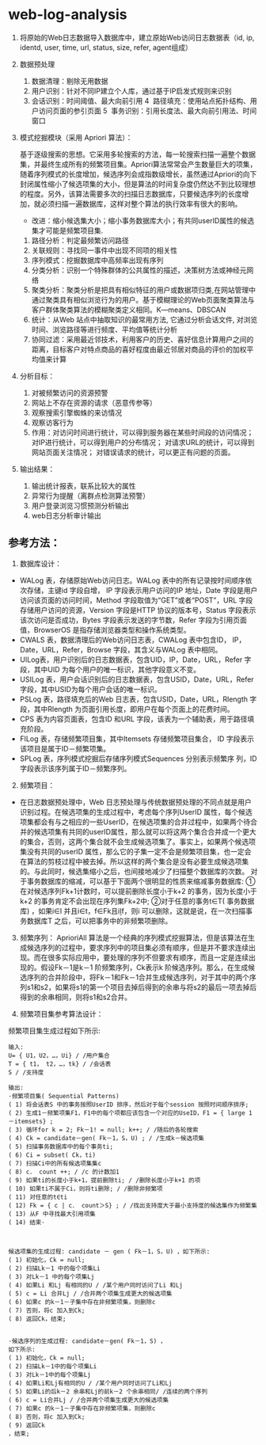 # web-log-analysis

1. 将原始的Web日志数据导入数据库中，建立原始Web访问日志数据表（id, ip, identd, user, time, url, status, size, refer, agent组成）

2. 数据预处理
    1. 数据清理：剔除无用数据
    2. 用户识别：针对不同IP建立个人库，通过基于IP启发式规则来识别
    3. 会话识别：时间阈值、最大向前引用
    4  路径填充：使用站点拓扑结构、用户访问页面的参引页面
    5  事务识别：引用长度法、最大向前引用法、时间窗口

3. 模式挖掘模块（采用 Apriori 算法）：

    基于逐级搜索的思想。它采用多轮搜索的方法，每一轮搜索扫描一遍整个数据集，并最终生成所有的频繁项目集。Apriori算法常常会产生数量巨大的项集，随着序列模式的长度增加，候选序列会成指数级增长，虽然通过Apriori的向下封闭属性缩小了候选项集的大小，但是算法的时间复杂度仍然达不到比较理想的程度。另外，该算法需要多次的扫描日志数据库，只要候选序列的长度增加，就必须扫描一遍数据库，这样对整个算法的执行效率有很大的影响。
    - 改进：缩小候选集大小；缩小事务数据库大小；有共同userID属性的候选集才可能是频繁项目集.
    
    1. 路径分析：判定最频繁访问路径
    2. 关联规则：寻找同一事件中出现不同项的相关性
    3. 序列模式：挖掘数据库中高频率出现有序列
    4. 分类分析：识别一个特殊群体的公共属性的描述，决策树方法或神经元网络
    5. 聚类分析：聚类分析是把具有相似特征的用户或数据项归类,在网站管理中通过聚类具有相似浏览行为的用户。基于模糊理论的Web页面聚类算法与客户群体聚类算法的模糊聚类定义相同。K—means、DBSCAN
    6. 统计：从Web 站点中抽取知识的最常用方法, 它通过分析会话文件, 对浏览时间、浏览路径等进行频度、平均值等统计分析
    7. 协同过滤：采用最近邻技术，利用客户的历史、喜好信息计算用户之间的距离，目标客户对特点商品的喜好程度由最近邻居对商品的评价的加权平均值来计算

4. 分析目标：
    1. 对被频繁访问的资源预警
    2. 网站上不存在资源的请求（恶意传参等）
    3. 观察搜索引擎蜘蛛的来访情况
    4. 观察访客行为
    5. 作用：对访问时间进行统计，可以得到服务器在某些时间段的访问情况； 对IP进行统计，可以得到用户的分布情况； 对请求URL的统计，可以得到网站页面关注情况； 对错误请求的统计，可以更正有问题的页面。

5. 输出结果：
    1. 输出统计报表，联系比较大的属性
    2. 异常行为提醒（离群点检测算法预警）
    3. 用户登录浏览习惯预测分析输出
    4. web日志分析审计输出


## **参考方法：**

1. 数据库设计：
- WALog 表，存储原始Web访问日志。WALog 表中的所有记录按时间顺序依次存储，主键id 字段自增， IP 字段表示用户访问的IP 地址，Date 字段是用户访问该页面的访问时间，Method 字段取值为“GET”或者“POST”，URL 字段存储用户访问的资源，Version 字段是HTTP 协议的版本号，Status 字段表示该次访问是否成功，Bytes 字段表示发送的字节数，Refer 字段为引用页面值，BrowserOS 是指存储浏览器类型和操作系统类型。
- CWALS 表，数据清理后的Web访问日志表，CWALog 表中包含ID， IP，Date，URL，Refer，Browse 字段，其含义与WALog 表中相同。 
- UILog表，用户识别后的日志数据表，包含UID，IP，Date，URL，Refer 字段，其中UID 为每个用户的唯一标识，其他字段意义不变。 
- USILog 表，用户会话识别后的日志数据表，包含USID，Date，URL，Refer 字段，其中USID为每个用户会话的唯一标识。 
- PSLog 表，路径填充后的Web 日志表，包含USID，Date，URL，Rlength 字段，其中Rlength 为页面引用长度，即用户在每个页面上的花费时间。
- CPS 表为内容页面表，包含ID 和URL 字段，该表为一个辅助表，用于路径填充阶段。 
- FILog 表，存储频繁项目集，其中Itemsets 存储频繁项目集合， ID 字段表示该项目是属于ID－频繁项集。
- SPLog 表，序列模式挖掘后存储序列模式Sequences 分别表示频繁序 列，ID 字段表示该序列属于ID－频繁序列。

2. 频繁项目：
- 在日志数据预处理中，Web 日志预处理与传统数据预处理的不同点就是用户识别过程。在候选项集的生成过程中，考虑每个序列UserID 属性，每个候选项集都会有与之相应的一些UserID，在候选项集的合并过程中，如果两个待合并的候选项集有共同的userID属性，那么就可以将这两个集合合并成一个更大的集合，否则，这两个集合就不会生成候选项集了。事实上，如果两个候选项集没有共同的userID 属性，那么它的子集一定不会是频繁项目集，也一定会在算法的剪枝过程中被去掉。所以这样的两个集合是没有必要生成候选项集的。与此同时，候选集缩小之后，也间接地减少了扫描整个数据库的次数。
对于事务数据库的缩减，可以基于下面两个很明显的性质来缩减事务数据库: ①在对候选序列Fk+1计数时，可以提前删除长度小于k+2 的事务，因为长度小于k+2 的事务肯定不会出现在序列集Fk+2中; ②对于任意的事务t∈T( 事务数据库) ，如果i∈I 并且i∈t，f∈Fk且if，则i 可以删除，这就是说，在一次扫描事务数据库T 之后，可以把事务中的非频繁项删除。

3. 频繁序列：
AprioriAll 算法是一个经典的序列模式挖掘算法，但是该算法在生成候选序列的过程中，要求序列中的项目集必须有顺序，但是并不要求连续出现。而在很多实际应用中，要处理的序列不但要求有顺序，而且一定是连续出现的。假设Fk－1是k－1 阶频繁序列，Ck表示k 阶候选序列。那么，在生成候选序列的合并阶段中，将Fk－1和Fk－1合并生成候选序列，对于其中的两个序列s1和s2，如果将s1的第一个项目去掉后得到的余串与将s2的最后一项去掉后得到的余串相同，则将s1和s2合并。

4. 频繁项目集参考算法设计：

频繁项目集生成过程如下所示:
```
输入:
U= { U1，U2，…，Ui} / /用户集合
T = { t1， t2，…，tk} / /会话表
S / /支持度

输出:
·频繁项目集( Sequential Patterns)
( 1) 将会话表S 中的事务按照UserID 排序，然后对于每个session 按照时间顺序排序;
( 2) 生成1－频繁项集F1，F1中的每个项都应该包含一个对应的UseID，F1 = { large 1－itemsets} ;
( 3) 循环for k = 2; Fk－1! = null; k++; / /随后的各轮搜索
( 4) Ck = candidate－gen( Fk－1，S，U) ; / /生成k－候选项集
( 5) 扫描事务数据库中的每个事务ti;
( 6) Ci = subset( Ck，ti)
( 7) 扫描Ci中的所有候选项集集c
( 8) c． count ++; / /c 的计数加1
( 9) 如果ti的长度小于k+1，提前删除ti; / /删除长度小于k+1 的项
( 10) 如果ti不属于Ci，则将ti删除; / /删除非频繁项
( 11) 对任意的t∈ti
( 12) Fk = { c | c． count＞S} ; / /找出支持度大于最小支持度的候选集作为频繁集
( 13) 从F 中寻找最大引用项集
( 14) 结束·



候选项集的生成过程: candidate － gen ( Fk－1，S，U) ，如下所示:
( 1) 初始化，Ck = null;
( 2) 扫描Lk－1 中的每个项集Li
( 3) 对Lk－1 中的每个项集Lj
( 4) 如果Li 和Lj 有相同的U / /某个用户同时访问了Li 和Lj
( 5) c = Li 合并Lj / /合并两个项集生成更大的候选项集
( 6) 如果c 的k－1－子集中存在非频繁项集，则删除c
( 7) 否则，将c 加入到Ck;
( 8) 返回Ck，结束;


·候选序列的生成过程: candidate－gen( Fk－1，S) ，
如下所示:
( 1) 初始化，Ck = null;
( 2) 扫描Lk－1中的每个项集Li
( 3) 对Lk－1中的每个项集Lj
( 4) 如果Li和Lj有相同的U / /某个用户同时访问了Li和Lj
( 5) 如果Li的后k－2 余串和Lj的前k－2 个余串相同/ /连续的两个序列
( 6) c = Li合并Lj / /合并两个项集生成更大的候选项集
( 7) 如果c 的k－1－子集中存在非频繁项集，则删除c
( 8) 否则，将c 加入到Ck;
( 9) 返回Ck
，结束;
```
